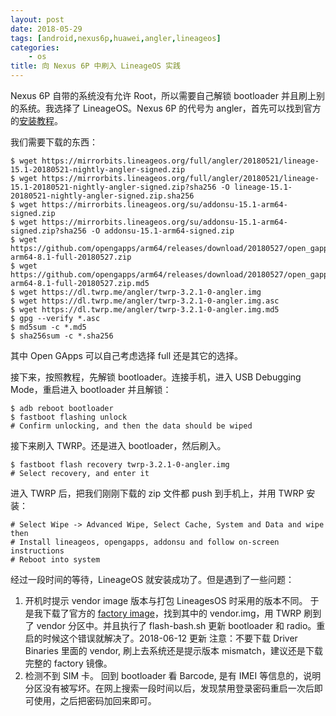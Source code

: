 ```yaml
---
layout: post
date: 2018-05-29
tags: [android,nexus6p,huawei,angler,lineageos]
categories:
    - os
title: 向 Nexus 6P 中刷入 LineageOS 实践
---
```


Nexus 6P 自带的系统没有允许 Root，所以需要自己解锁 bootloader 并且刷上别的系统。我选择了 LineageOS。Nexus 6P 的代号为 angler，首先可以找到官方的[安装教程](https://wiki.lineageos.org/devices/angler/install)。

我们需要下载的东西：

```shell
$ wget https://mirrorbits.lineageos.org/full/angler/20180521/lineage-15.1-20180521-nightly-angler-signed.zip
$ wget https://mirrorbits.lineageos.org/full/angler/20180521/lineage-15.1-20180521-nightly-angler-signed.zip?sha256 -O lineage-15.1-20180521-nightly-angler-signed.zip.sha256
$ wget https://mirrorbits.lineageos.org/su/addonsu-15.1-arm64-signed.zip
$ wget https://mirrorbits.lineageos.org/su/addonsu-15.1-arm64-signed.zip?sha256 -O addonsu-15.1-arm64-signed.zip
$ wget https://github.com/opengapps/arm64/releases/download/20180527/open_gapps-arm64-8.1-full-20180527.zip
$ wget https://github.com/opengapps/arm64/releases/download/20180527/open_gapps-arm64-8.1-full-20180527.zip.md5
$ wget https://dl.twrp.me/angler/twrp-3.2.1-0-angler.img
$ wget https://dl.twrp.me/angler/twrp-3.2.1-0-angler.img.asc
$ wget https://dl.twrp.me/angler/twrp-3.2.1-0-angler.img.md5
$ gpg --verify *.asc
$ md5sum -c *.md5
$ sha256sum -c *.sha256
``` 

其中 Open GApps 可以自己考虑选择 full 还是其它的选择。

接下来，按照教程，先解锁 bootloader。连接手机，进入 USB Debugging Mode，重启进入 bootloader 并且解锁：

```shell
$ adb reboot bootloader
$ fastboot flashing unlock
# Confirm unlocking, and then the data should be wiped
```

接下来刷入 TWRP。还是进入 bootloader，然后刷入。

```
$ fastboot flash recovery twrp-3.2.1-0-angler.img
# Select recovery, and enter it
```

进入 TWRP 后，把我们刚刚下载的 zip 文件都 push 到手机上，并用 TWRP 安装：

```
# Select Wipe -> Advanced Wipe, Select Cache, System and Data and wipe then
# Install lineageos, opengapps, addonsu and follow on-screen instructions
# Reboot into system
```

经过一段时间的等待，LineageOS 就安装成功了。但是遇到了一些问题：

1. 开机时提示 vendor image 版本与打包 LineagesOS 时采用的版本不同。
    于是我下载了官方的 [factory image](https://dl.google.com/dl/android/aosp/angler-opm2.171019.029.a1-factory-bf17e552.zip)，找到其中的 vendor.img，用 TWRP 刷到了 vendor 分区中。并且执行了 flash-bash.sh 更新 bootloader 和 radio。重启的时候这个错误就解决了。2018-06-12 更新 注意：不要下载 Driver Binaries 里面的 vendor, 刷上去系统还是提示版本 mismatch，建议还是下载完整的 factory 镜像。
2. 检测不到 SIM 卡。
    回到 bootloader 看 Barcode, 是有 IMEI 等信息的，说明分区没有被写坏。在网上搜索一段时间以后，发现禁用登录密码重启一次后即可使用，之后把密码加回来即可。


